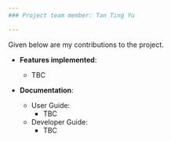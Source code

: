 ```yaml
---
### Project team member: Tan Ting Yu

---
```

Given below are my contributions to the project.

* **Features implemented**:
  * TBC

* **Documentation**:
  * User Guide:
    * TBC
  * Developer Guide:
    * TBC